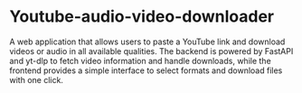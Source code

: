 # Youtube-audio-video-downloader
A web application that allows users to paste a YouTube link and download videos or audio in all available qualities. The backend is powered by FastAPI and yt-dlp to fetch video information and handle downloads, while the frontend provides a simple interface to select formats and download files with one click.
